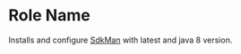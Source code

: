 Role Name
=========

Installs and configure [SdkMan](https://sdkman.io/) with latest and java 8 version.